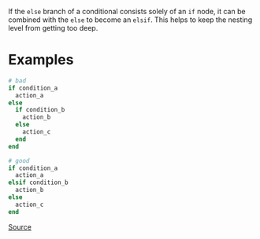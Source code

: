 
If the `else` branch of a conditional consists solely of an `if` node,
it can be combined with the `else` to become an `elsif`.
This helps to keep the nesting level from getting too deep.

# Examples

```ruby
# bad
if condition_a
  action_a
else
  if condition_b
    action_b
  else
    action_c
  end
end

# good
if condition_a
  action_a
elsif condition_b
  action_b
else
  action_c
end
```

[Source](http://www.rubydoc.info/gems/rubocop/RuboCop/Cop/Style/IfInsideElse)